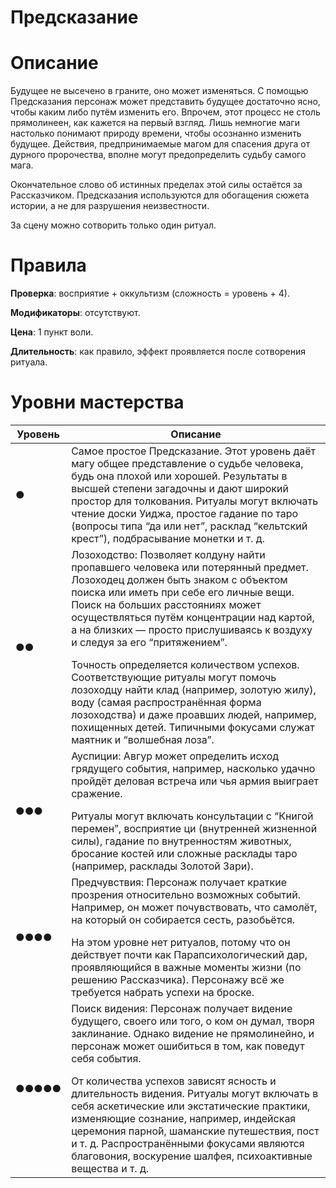# Предсказание

# Описание

Будущее не высечено в граните, оно может изменяться. С помощью Предсказания персонаж может представить будущее достаточно ясно, чтобы каким либо путём изменить его. Впрочем, этот процесс не столь прямолинеен, как кажется на первый взгляд. Лишь немногие маги настолько понимают природу времени, чтобы осознанно изменить будущее. Действия, предпринимаемые магом для спасения друга от дурного пророчества, вполне могут предопределить судьбу самого мага.

Окончательное слово об истинных пределах этой силы остаётся за Рассказчиком. Предсказания используются для обогащения сюжета истории, а не для разрушения неизвестности.

За сцену можно сотворить только один ритуал.

# Правила

**Проверка**: восприятие + оккультизм (сложность = уровень + 4).

**Модификаторы**: отсутствуют.

**Цена**: 1 пункт воли.

**Длительность**: как правило, эффект проявляется после сотворения ритуала.

# Уровни мастерства

| Уровень | Описание                                                                                                                                                                                                                                                                                                                                                                                                                                                                                                                                                                                                                          |
| ------- | --------------------------------------------------------------------------------------------------------------------------------------------------------------------------------------------------------------------------------------------------------------------------------------------------------------------------------------------------------------------------------------------------------------------------------------------------------------------------------------------------------------------------------------------------------------------------------------------------------------------------------- |
| ●       | Самое простое Предсказание. Этот уровень даёт магу общее представление о судьбе человека, будь она плохой или хорошей. Результаты в высшей степени загадочны и дают широкий простор для толкования. Ритуалы могут включать чтение доски Уиджа, простое гадание по таро (вопросы типа “да или нет”, расклад “кельтский крест”), подбрасывание монетки и т. д.                                                                                                                                                                                                                                                                      |
| ●●      | Лозоходство: Позволяет колдуну найти пропавшего человека или потерянный предмет. Лозоходец должен быть знаком с объектом поиска или иметь при себе его личные вещи. Поиск на больших расстояниях может осуществляться путём концентрации над картой, а на близких — просто прислушиваясь к воздуху и следуя за его “притяжением”. <p></p> Точность определяется количеством успехов. Соответствующие ритуалы могут помочь лозоходцу найти клад (например, золотую жилу), воду (самая распространённая форма лозоходства) и даже проавших людей, например, похищенных детей. Типичными фокусами служат маятник и “волшебная лоза”. | 
| ●●●     | Ауспиции: Авгур может определить исход грядущего события, например, насколько удачно пройдёт деловая встреча или чья армия выиграет сражение. <p></p> Ритуалы могут включать консультации с “Книгой перемен”, восприятие ци (внутренней жизненной силы), гадание по внутренностям животных, бросание костей или сложные расклады таро (например, расклады Золотой Зари).                                                                                                                                                                                                                                                         |
| ●●●●    | Предчувствия: Персонаж получает краткие прозрения относительно возможных событий. Например, он может почувствовать, что самолёт, на который он собирается сесть, разобьётся. <p></p> На этом уровне нет ритуалов, потому что он действует почти как Парапсихологический дар, проявляющийся в важные моменты жизни (по решению Рассказчика). Персонажу всё же требуется набрать успехи на броске.                                                                                                                                                                                                                                  |
| ●●●●●   | Поиск видения: Персонаж получает видение будущего, своего или того, о ком он думал, творя заклинание. Однако видение не прямолинейно, и персонаж может ошибиться в том, как поведут себя события. <p></p> От количества успехов зависят ясность и длительность видения. Ритуалы могут включать в себя аскетические или экстатические практики, изменяющие сознание, например, индейская церемония парно́й, шаманские путешествия, пост и т. д. Распространёнными фокусами являются благовония, воскурение шалфея, психоактивные вещества и т. д.                                                                                  |